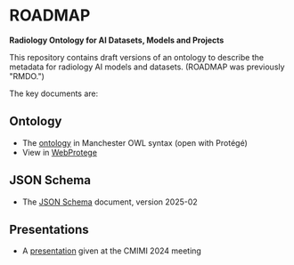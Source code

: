 # ROADMAP

__Radiology Ontology for AI Datasets, Models and Projects__

This repository contains draft versions of an ontology to describe the metadata for radiology AI models and datasets.  (ROADMAP was previously "RMDO.")

The key documents are:

## Ontology

* The [ontology](ROADMAP.omn) in Manchester OWL syntax (open with Prot&eacute;g&eacute;)
 * View in [WebProtege](https://webprotege.stanford.edu/#projects/8afb476f-b7ad-407d-b401-996623275257/sharing)

## JSON Schema

* The [JSON Schema](ROADMAP-schema-2025-02.json) document, version 2025-02

## Presentations

* A [presentation](CMIMI%202024%20-%20RMDO.pptx) given at the CMIMI 2024 meeting
